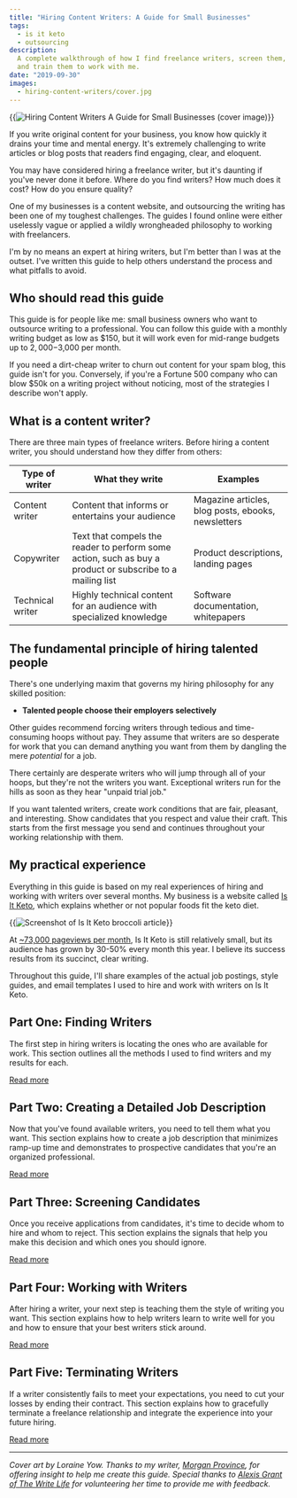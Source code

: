 ```yaml
---
title: "Hiring Content Writers: A Guide for Small Businesses"
tags:
  - is it keto
  - outsourcing
description:
  A complete walkthrough of how I find freelance writers, screen them,
  and train them to work with me.
date: "2019-09-30"
images:
  - hiring-content-writers/cover.jpg
---
```


{{<img src="cover.jpg" alt="Hiring Content Writers A Guide for Small Businesses (cover image)" max-width="1000px" has-border="false">}}

If you write original content for your business, you know how quickly it drains your time and mental energy. It's extremely challenging to write articles or blog posts that readers find engaging, clear, and eloquent.

You may have considered hiring a freelance writer, but it's daunting if you've never done it before. Where do you find writers? How much does it cost? How do you ensure quality?

One of my businesses is a content website, and outsourcing the writing has been one of my toughest challenges. The guides I found online were either uselessly vague or applied a wildly wrongheaded philosophy to working with freelancers.

I'm by no means an expert at hiring writers, but I'm better than I was at the outset. I've written this guide to help others understand the process and what pitfalls to avoid.

## Who should read this guide

This guide is for people like me: small business owners who want to outsource writing to a professional. You can follow this guide with a monthly writing budget as low as $150, but it will work even for mid-range budgets up to $2,000-$3,000 per month.

If you need a dirt-cheap writer to churn out content for your spam blog, this guide isn't for you. Conversely, if you're a Fortune 500 company who can blow $50k on a writing project without noticing, most of the strategies I describe won't apply.

## What is a content writer?

There are three main types of freelance writers. Before hiring a content writer, you should understand how they differ from others:

| Type of writer   | What they write                                                                                           | Examples                                           |
| ---------------- | --------------------------------------------------------------------------------------------------------- | -------------------------------------------------- |
| Content writer   | Content that informs or entertains your audience                                                          | Magazine articles, blog posts, ebooks, newsletters |
| Copywriter       | Text that compels the reader to perform some action, such as buy a product or subscribe to a mailing list | Product descriptions, landing pages                |
| Technical writer | Highly technical content for an audience with specialized knowledge                                       | Software documentation, whitepapers                |

## The fundamental principle of hiring talented people

There's one underlying maxim that governs my hiring philosophy for any skilled position:

- **Talented people choose their employers selectively**

Other guides recommend forcing writers through tedious and time-consuming hoops without pay. They assume that writers are so desperate for work that you can demand anything you want from them by dangling the mere _potential_ for a job.

There certainly are desperate writers who will jump through all of your hoops, but they're not the writers you want. Exceptional writers run for the hills as soon as they hear "unpaid trial job."

If you want talented writers, create work conditions that are fair, pleasant, and interesting. Show candidates that you respect and value their craft. This starts from the first message you send and continues throughout your working relationship with them.

## My practical experience

Everything in this guide is based on my real experiences of hiring and working with writers over several months. My business is a website called [Is It Keto](https://isitketo.org), which explains whether or not popular foods fit the keto diet.

{{<img src="isitketo-screenshot.jpg" alt="Screenshot of Is It Keto broccoli article" caption="Is It Keto article on [broccoli](https://isitketo.org/broccoli)" max-width="800px" has-border="true">}}

At [~73,000 pageviews per month](/retrospectives/2019/09/#stats), Is It Keto is still relatively small, but its audience has grown by 30-50% every month this year. I believe its success results from its succinct, clear writing.

Throughout this guide, I'll share examples of the actual job postings, style guides, and email templates I used to hire and work with writers on Is It Keto.

## Part One: Finding Writers

The first step in hiring writers is locating the ones who are available for work. This section outlines all the methods I used to find writers and my results for each.

[Read more](/hiring-content-writers/1-finding-writers/)

## Part Two: Creating a Detailed Job Description

Now that you've found available writers, you need to tell them what you want. This section explains how to create a job description that minimizes ramp-up time and demonstrates to prospective candidates that you're an organized professional.

[Read more](/hiring-content-writers/2-creating-a-job-description/)

## Part Three: Screening Candidates

Once you receive applications from candidates, it's time to decide whom to hire and whom to reject. This section explains the signals that help you make this decision and which ones you should ignore.

[Read more](/hiring-content-writers/3-screening-candidates/)

## Part Four: Working with Writers

After hiring a writer, your next step is teaching them the style of writing you want. This section explains how to help writers learn to write well for you and how to ensure that your best writers stick around.

[Read more](/hiring-content-writers/4-working-with-writers/)

## Part Five: Terminating Writers

If a writer consistently fails to meet your expectations, you need to cut your losses by ending their contract. This section explains how to gracefully terminate a freelance relationship and integrate the experience into your future hiring.

[Read more](/hiring-content-writers/5-terminating-writers/)

---

_Cover art by Loraine Yow. Thanks to my writer, [Morgan Province](https://www.morganprovince.com/), for offering insight to help me create this guide. Special thanks to [Alexis Grant of The Write Life](http://thewritelife.com) for volunteering her time to provide me with feedback._
